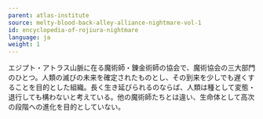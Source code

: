 ```yaml
---
parent: atlas-institute
source: melty-blood-back-alley-alliance-nightmare-vol-1
id: encyclopedia-of-rojiura-nightmare
language: ja
weight: 1
---
```


エジプト・アトラス山脈に在る魔術師・錬金術師の協会で、魔術協会の三大部門のひとつ。人類の滅びの未来を確定されたものとし、その到来を少しでも遅くすることを目的とした組織。長く生き延びられるのならば、人類は種として変態・退行しても構わないと考えている。他の魔術師たちとは違い、生命体として高次の段階への進化を目的としていない。
